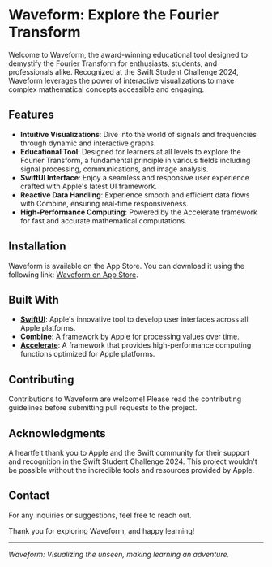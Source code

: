 # Waveform: Explore the Fourier Transform

Welcome to Waveform, the award-winning educational tool designed to demystify the Fourier Transform for enthusiasts, students, and professionals alike. Recognized at the Swift Student Challenge 2024, Waveform leverages the power of interactive visualizations to make complex mathematical concepts accessible and engaging.

## Features
- **Intuitive Visualizations**: Dive into the world of signals and frequencies through dynamic and interactive graphs.
- **Educational Tool**: Designed for learners at all levels to explore the Fourier Transform, a fundamental principle in various fields including signal processing, communications, and image analysis.
- **SwiftUI Interface**: Enjoy a seamless and responsive user experience crafted with Apple's latest UI framework.
- **Reactive Data Handling**: Experience smooth and efficient data flows with Combine, ensuring real-time responsiveness.
- **High-Performance Computing**: Powered by the Accelerate framework for fast and accurate mathematical computations.

## Installation
Waveform is available on the App Store. You can download it using the following link: [Waveform on App Store](https://apps.apple.com/br/app/waveform/id6479172758).

## Built With
- [**SwiftUI**](https://developer.apple.com/xcode/swiftui/): Apple's innovative tool to develop user interfaces across all Apple platforms.
- [**Combine**](https://developer.apple.com/documentation/combine): A framework by Apple for processing values over time.
- [**Accelerate**](https://developer.apple.com/documentation/accelerate): A framework that provides high-performance computing functions optimized for Apple platforms.

## Contributing
Contributions to Waveform are welcome! Please read the contributing guidelines before submitting pull requests to the project.

## Acknowledgments
A heartfelt thank you to Apple and the Swift community for their support and recognition in the Swift Student Challenge 2024. This project wouldn't be possible without the incredible tools and resources provided by Apple.

## Contact
For any inquiries or suggestions, feel free to reach out.

Thank you for exploring Waveform, and happy learning!

---

*Waveform: Visualizing the unseen, making learning an adventure.*
